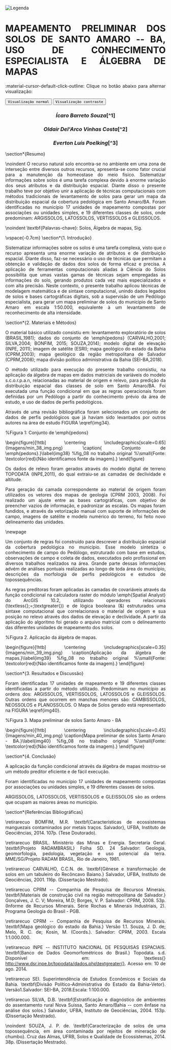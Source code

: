 
![Legenda](../imagens/capitulo.png)


# **MAPEAMENTO PRELIMINAR DOS SOLOS DE SANTO AMARO -- BA, USO DE CONHECIMENTO ESPECIALISTA E ÁLGEBRA DE MAPAS**

:material-cursor-default-click-outline: Clique no botão abaixo para alternar visualização:

<div class="tx-switch">
  <button data-md-color-scheme="default"><code>Visualização normal</code></button>
  <button data-md-color-scheme="slate"><code>Visualização contraste</code></button>
</div>

<script>
  var buttons = document.querySelectorAll("button[data-md-color-scheme]")
  buttons.forEach(function(button) {
    button.addEventListener("click", function() {
      var attr = this.getAttribute("data-md-color-scheme")
      document.body.setAttribute("data-md-color-scheme", attr)
      var name = document.querySelector("#__code_0 code span:nth-child(7)")
      name.textContent = attr
    })
  })
</script>

<style>
body {text-align: justify}
div.a {
  text-indent: 50px;
}
p.recuo {
  padding-left: 130px;
  font-size: small;
  text-align: justify;
}
</style>

<center><h3><em>Ícaro Barreto Souza</em>[^1]</h3></center>

<center><h3><em> Oldair Del'Arco Vinhas Costa</em>[^2]</h3></center>

<center><h3><em> Everton Luís Poelking</em>[^3]</h3></center>



[^1]: Estudante de Graduação UFRB, icaro@ufrb.edu.br. 

[^2]: Professor da UFRB, oldair@ufrb.edu.br.

[^3]: Professor da UFRB, everton@ufrb.edu.br.

\section*{Resumo}

\noindent
 O recurso natural solo encontra-se no ambiente em uma
zona de interseção entre diversos outros recursos, apresenta-se como
fator crucial para a manutenção da homeostase do meio físico.
Sistematizar informações sobre solos é uma tarefa complexa devido à
enorme variação dos seus atributos e da distribuição espacial. Diante
disso o presente trabalho teve por objetivo unir a aplicação de técnicas
computacionais com métodos tradicionais de levantamento de solos para
gerar um mapa da distribuição espacial da cobertura pedológica em Santo
Amaro/BA. Foram identificadas no município 17 unidades de mapeamento
compostas por associações ou unidades simples, e 19 diferentes classes
de solos, onde predominam: ARGISSOLOS, LATOSSOLOS, VERTISSOLOS e
GLEISSOLOS.


\noindent
\textbf{Palavras-chave}: Solos, Álgebra de mapas, Sig.


\vspace{-0.7cm}
\section*{1. Introdução}


Sistematizar informações sobre os solos é uma tarefa complexa, visto que
o recurso apresenta uma enorme variação de atributos e de distribuição
espacial. Diante disso, faz-se necessário o uso de técnicas que permitam
a obtenção e validação de dados dos solos de forma eficaz e precisa. A
aplicação de ferramentas computacionais aliadas à Ciência do Solos
possibilita que umas vastas gamas de técnicas sejam empregadas às
informações do solo, gerando produtos cada vez mais especializados e com
alta precisão. Neste contexto, o presente trabalho aplicou técnicas de
modelagem matemática e de sintaxe computacional, unindo dados legados de
solos e bases cartográficas digitais, sob a supervisão de um Pedólogo
especialista, para gerar um mapa preliminar de solos do município de
Santo Amaro em escala 1:50.000, equivalente à um levantamento de
reconhecimento de alta intensidade.

\section*{2. Materiais e Métodos}

O material básico utilizado consistiu em: levantamento exploratório de
solos (BRASIL,1981); dados do conjunto de \emph{pedons} (CARVALHO,2001;
SILVA,2004; BONFIM, 2015; SOUZA,2014); modelo digital de elevação (INPE,
2011); imagem de satélite (ESRI); mapa geológico do estado da Bahia
(CPRM,2003); mapa geológico da região metropolitana de Salvador
(CPRM,2008); mapa divisão político administrativa da Bahia
(SEI-BA,2018).

O método utilizado para execução do presente trabalho consistiu, na
aplicação da álgebra de mapas em dados matriciais de variáveis do modelo
s.c.o.r.p.a.n, relacionadas ao material de origem e relevo, para
predição da distribuição espacial das classes de solo em Santo Amaro/BA.
Foi executada uma função condicional em que as regras operacionais foram
definidas por um Pedólogo a partir do conhecimento prévio da área de
estudo, e uso de dados de perfis pedológicos.

Através de uma revisão bibliográfica foram selecionados um conjunto de
dados de perfis pedológicos que já haviam sido levantados por outros
autores na área de estudo FIGURA \eqref{img34}.

%Figura 1: Conjunto de \emph{pedons}





\begin{figure}[!htb]
	\centering
	\includegraphics[scale=0.65]{Imagens/min_38_img.png}
	\caption{ Conjunto de \emph{pedons}.}\label{img38}
	%fig_08 no trabalho original
	%\small{Fonte: \textcolor{red}{Não identificamos fonte da imagem}.}
\end{figure}




Os dados de relevo foram gerados através do modelo digital de terreno
TOPODATA (INPE,2011), do qual extraiu-se as camadas de declividade e
altitude.




Para geração da camada correspondente ao material de origem foram
utilizados os vetores dos mapas de geologia (CPRM 2003, 2008). Foi
realizado um ajuste entre as bases cartográficas, com objetivo de
preencher vazios de informação, e padronizar as escalas. Os mapas foram
fundidos, e através da vetorização manual com suporte de informações de
campo, imagens de satélite e modelo numérico do terreno, foi feito novo
delineamento das unidades.

\newpage 

Um conjunto de regras foi construído para descrever a distribuição
espacial da cobertura pedológica no município. Esse modelo sintetiza o
conhecimento de campo do Pedólogo, estruturado com base em estudos,
observações de campo e coleta de dados, executados pelo profissional em
diversos trabalhos realizados na área. Grande parte dessas informações
advém de análises pontuais realizadas ao longo de toda área do
município, descrições da morfologia de perfis pedológicos e estudos de
topossequências.

As regras preditoras foram aplicadas às camadas de covariáveis através
da função condicional na calculadora raster do módulo \emph{Spatial
	Analyst} do ArcGIS 10.2, utilizando operadores relacionais
(\textless{};=;\textgreater{}) e de lógica booleana (\&) estruturados
uma sintaxe computacional que correlacionava o material de origem e sua
posição no relevo através dos dados de elevação e declividade. A partir
da aplicação do algoritmo foi gerado o arquivo matricial com o
delineamento das diferentes unidades de mapeamento dos solos.

%Figura 2. Aplicação da álgebra de mapas.


\begin{figure}[!htb]
	\centering
	\includegraphics[scale=0.35]{Imagens/min_39_img.png}
	\caption{Aplicação da álgebra de mapas.}\label{img39}
	%fig_08 no trabalho original
	%\small{Fonte: \textcolor{red}{Não identificamos fonte da imagem}.}
\end{figure}




\section*{3. Resultados e Discussão}

Foram identificadas 17 unidades de mapeamento e 19 diferentes classes
identificadas a partir do método utilizado. Predominam no município as
ordens dos: ARGISSOLOS, VERTISSOLOS, LATOSSOLOS e GLEISSOLOS. Outras
ordens que ocorrem em manchas menores são: CAMBISSOLOS, NEOSSOLOS e
PLANOSSOLOS. O Mapa de Solos gerado está representado na FIGURA \eqref{img40}.

%Figura 3. Mapa preliminar de solos Santo Amaro - BA



\begin{figure}[!htb]
	\centering
	\includegraphics[scale=0.45]{Imagens/min_40_img.png}
	\caption{Mapa preliminar de solos Santo Amaro - BA.}\label{img40}
	%fig_08 no trabalho original
	%\small{Fonte: \textcolor{red}{Não identificamos fonte da imagem}.}
\end{figure}







\section*{4. Conclusão}

A aplicação da função condicional através da álgebra de mapas mostrou-se
um método preditor eficiente e de fácil execução.

Foram identificadas no município 17 unidades de mapeamento compostas por
associações ou unidades simples, e 19 diferentes classes de solos.

ARGISSOLOS, LATOSSOLOS, VERTISSOLOS e GLEISSOLOS são as ordens que
ocupam as maiores áreas no município.

\section*{Referências Bibliográficas}

\retirarecuo
BOMFIM, M.R. \textbf{Características de ecossistemas manguezais
contaminados por metais traços. Salvador}, UFBA, Instituto de
Geociências, 2014. 107p. (Tese Doutorado).

\retirarecuo
BRASIL. Ministério das Minas e Energia. Secretaria Geral.
\textbf{Projeto RADAMBRASIL} Folha SD. 24 Salvador: Geologia,
geomorfologia, pedologia, vegetação e uso potencial da terra.
MME/SG/Projeto RADAM BRASIL, Rio de Janeiro, 1981.

\retirarecuo
CARVALHO, C.C.N. de. \textbf{Gênese e transformação de solos em um
tabuleiro do Recôncavo Baiano.} Salvador, UFBA, Instituto de
Geociências, 2001. 116p. (Dissertação Mestrado).

\retirarecuo
CPRM -- Companhia de Pesquisa de Recursos Minerais. \textbf{Materiais de
construção civil na região metropolitana de Salvador.} Gonçalves, J. C.
V; Moreira, M.D; Borges, V. P. Salvador: CPRM, 2008. 53p. (Informe de
Recursos Minerais. Série Rochas e Minerais Industriais, 2). Programa
Geologia do Brasil - PGB.

\retirarecuo
CPRM -- Companhia de Pesquisa de Recursos Minerais. \textbf{Mapa
geológico do estado da Bahia.} Versão 1.1. Souza, J. D. de; Melo, R. C.
de; Kosin, M. (Coords.). Salvador: CPRM, 2003. Escala 1:1.000.000.

\retirarecuo
INPE -- INSTITUTO NACIONAL DE PESQUISAS ESPACIAIS. \textbf{Banco de
Dados Geomorfométricos do Brasil.} Topodata. s.d. Disponível em:
\textless{} http://www.dsr.inpe.br/topodata/dados.php\textgreater{}.
Acesso em: 10 de ago. 2014.

\retirarecuo
SEI. Superintendência de Estudos Econômicos e Sociais da Bahia.
\textbf{Divisão Político-Administrativa do Estado da Bahia-Vetor}.
Versão1.Salvador: SEI-BA, 2018.Escala: 1:100.000.

\retirarecuo
SILVA, D.B. \textbf{Estratificação e diagnóstico de ambientes do
assentamento rural Nova Suissa, Santo Amaro/Bahia -- com ênfase na
análise dos solos.} Salvador, UFBA, Instituto de Geociências, 2004.
153p. (Dissertação Mestrado).

\noindent
SOUZA, J. P. de. \textbf{Caracterização de solos de uma topossequência,
em área contaminada por rejeitos de mineração de chumbo}. Cruz das
Almas, UFRB, Solos e Qualidade de Ecossistemas, 2014. 38p. (Dissertação
Mestrado).





